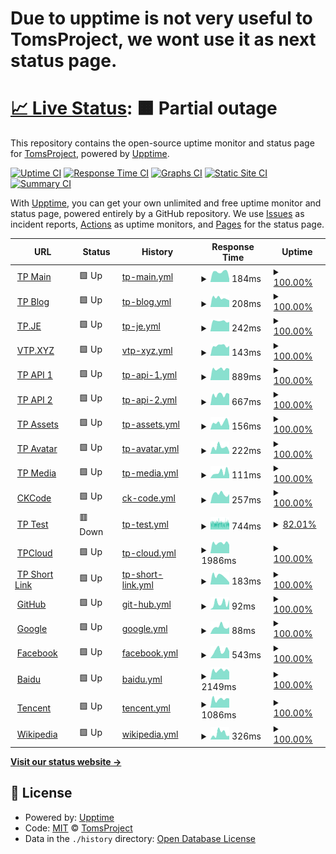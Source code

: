# Due to upptime is not very useful to TomsProject, we wont use it as next status page.

# [📈 Live Status](https://tp-uptime.vercel.app): <!--live status--> **🟧 Partial outage**

This repository contains the open-source uptime monitor and status page for [TomsProject](https://www.projectoms.com/), powered by [Upptime](https://github.com/upptime/upptime).

[![Uptime CI](https://github.com/TomsProject/uptime/workflows/Uptime%20CI/badge.svg)](https://github.com/TomsProject/uptime/actions?query=workflow%3A%22Uptime+CI%22)
[![Response Time CI](https://github.com/TomsProject/uptime/workflows/Response%20Time%20CI/badge.svg)](https://github.com/TomsProject/uptime/actions?query=workflow%3A%22Response+Time+CI%22)
[![Graphs CI](https://github.com/TomsProject/uptime/workflows/Graphs%20CI/badge.svg)](https://github.com/TomsProject/uptime/actions?query=workflow%3A%22Graphs+CI%22)
[![Static Site CI](https://github.com/TomsProject/uptime/workflows/Static%20Site%20CI/badge.svg)](https://github.com/TomsProject/uptime/actions?query=workflow%3A%22Static+Site+CI%22)
[![Summary CI](https://github.com/TomsProject/uptime/workflows/Summary%20CI/badge.svg)](https://github.com/TomsProject/uptime/actions?query=workflow%3A%22Summary+CI%22)

With [Upptime](https://upptime.js.org), you can get your own unlimited and free uptime monitor and status page, powered entirely by a GitHub repository. We use [Issues](https://github.com/TomsProject/uptime/issues) as incident reports, [Actions](https://github.com/TomsProject/uptime/actions) as uptime monitors, and [Pages](https://tp-uptime.vercel.app) for the status page.

<!--start: status pages-->
<!-- This summary is generated by Upptime (https://github.com/upptime/upptime) -->
<!-- Do not edit this manually, your changes will be overwritten -->
<!-- prettier-ignore -->
| URL | Status | History | Response Time | Uptime |
| --- | ------ | ------- | ------------- | ------ |
| <img alt="" src="https://icons.duckduckgo.com/ip3/www.projectoms.com.ico" height="13"> [TP Main](https://www.projectoms.com/pc/) | 🟩 Up | [tp-main.yml](https://github.com/xprc/uptime/commits/HEAD/history/tp-main.yml) | <details><summary><img alt="Response time graph" src="./graphs/tp-main/response-time-week.png" height="20"> 184ms</summary><br><a href="https://tp-uptime.vercel.app/history/tp-main"><img alt="Response time 210" src="https://img.shields.io/endpoint?url=https%3A%2F%2Fraw.githubusercontent.com%2Fxprc%2Fuptime%2FHEAD%2Fapi%2Ftp-main%2Fresponse-time.json"></a><br><a href="https://tp-uptime.vercel.app/history/tp-main"><img alt="24-hour response time 59" src="https://img.shields.io/endpoint?url=https%3A%2F%2Fraw.githubusercontent.com%2Fxprc%2Fuptime%2FHEAD%2Fapi%2Ftp-main%2Fresponse-time-day.json"></a><br><a href="https://tp-uptime.vercel.app/history/tp-main"><img alt="7-day response time 184" src="https://img.shields.io/endpoint?url=https%3A%2F%2Fraw.githubusercontent.com%2Fxprc%2Fuptime%2FHEAD%2Fapi%2Ftp-main%2Fresponse-time-week.json"></a><br><a href="https://tp-uptime.vercel.app/history/tp-main"><img alt="30-day response time 222" src="https://img.shields.io/endpoint?url=https%3A%2F%2Fraw.githubusercontent.com%2Fxprc%2Fuptime%2FHEAD%2Fapi%2Ftp-main%2Fresponse-time-month.json"></a><br><a href="https://tp-uptime.vercel.app/history/tp-main"><img alt="1-year response time 214" src="https://img.shields.io/endpoint?url=https%3A%2F%2Fraw.githubusercontent.com%2Fxprc%2Fuptime%2FHEAD%2Fapi%2Ftp-main%2Fresponse-time-year.json"></a></details> | <details><summary><a href="https://tp-uptime.vercel.app/history/tp-main">100.00%</a></summary><a href="https://tp-uptime.vercel.app/history/tp-main"><img alt="All-time uptime 99.57%" src="https://img.shields.io/endpoint?url=https%3A%2F%2Fraw.githubusercontent.com%2Fxprc%2Fuptime%2FHEAD%2Fapi%2Ftp-main%2Fuptime.json"></a><br><a href="https://tp-uptime.vercel.app/history/tp-main"><img alt="24-hour uptime 100.00%" src="https://img.shields.io/endpoint?url=https%3A%2F%2Fraw.githubusercontent.com%2Fxprc%2Fuptime%2FHEAD%2Fapi%2Ftp-main%2Fuptime-day.json"></a><br><a href="https://tp-uptime.vercel.app/history/tp-main"><img alt="7-day uptime 100.00%" src="https://img.shields.io/endpoint?url=https%3A%2F%2Fraw.githubusercontent.com%2Fxprc%2Fuptime%2FHEAD%2Fapi%2Ftp-main%2Fuptime-week.json"></a><br><a href="https://tp-uptime.vercel.app/history/tp-main"><img alt="30-day uptime 100.00%" src="https://img.shields.io/endpoint?url=https%3A%2F%2Fraw.githubusercontent.com%2Fxprc%2Fuptime%2FHEAD%2Fapi%2Ftp-main%2Fuptime-month.json"></a><br><a href="https://tp-uptime.vercel.app/history/tp-main"><img alt="1-year uptime 98.80%" src="https://img.shields.io/endpoint?url=https%3A%2F%2Fraw.githubusercontent.com%2Fxprc%2Fuptime%2FHEAD%2Fapi%2Ftp-main%2Fuptime-year.json"></a></details>
| <img alt="" src="https://icons.duckduckgo.com/ip3/blog.projectoms.com.ico" height="13"> [TP Blog](https://blog.projectoms.com/) | 🟩 Up | [tp-blog.yml](https://github.com/xprc/uptime/commits/HEAD/history/tp-blog.yml) | <details><summary><img alt="Response time graph" src="./graphs/tp-blog/response-time-week.png" height="20"> 208ms</summary><br><a href="https://tp-uptime.vercel.app/history/tp-blog"><img alt="Response time 208" src="https://img.shields.io/endpoint?url=https%3A%2F%2Fraw.githubusercontent.com%2Fxprc%2Fuptime%2FHEAD%2Fapi%2Ftp-blog%2Fresponse-time.json"></a><br><a href="https://tp-uptime.vercel.app/history/tp-blog"><img alt="24-hour response time 157" src="https://img.shields.io/endpoint?url=https%3A%2F%2Fraw.githubusercontent.com%2Fxprc%2Fuptime%2FHEAD%2Fapi%2Ftp-blog%2Fresponse-time-day.json"></a><br><a href="https://tp-uptime.vercel.app/history/tp-blog"><img alt="7-day response time 208" src="https://img.shields.io/endpoint?url=https%3A%2F%2Fraw.githubusercontent.com%2Fxprc%2Fuptime%2FHEAD%2Fapi%2Ftp-blog%2Fresponse-time-week.json"></a><br><a href="https://tp-uptime.vercel.app/history/tp-blog"><img alt="30-day response time 231" src="https://img.shields.io/endpoint?url=https%3A%2F%2Fraw.githubusercontent.com%2Fxprc%2Fuptime%2FHEAD%2Fapi%2Ftp-blog%2Fresponse-time-month.json"></a><br><a href="https://tp-uptime.vercel.app/history/tp-blog"><img alt="1-year response time 213" src="https://img.shields.io/endpoint?url=https%3A%2F%2Fraw.githubusercontent.com%2Fxprc%2Fuptime%2FHEAD%2Fapi%2Ftp-blog%2Fresponse-time-year.json"></a></details> | <details><summary><a href="https://tp-uptime.vercel.app/history/tp-blog">100.00%</a></summary><a href="https://tp-uptime.vercel.app/history/tp-blog"><img alt="All-time uptime 99.57%" src="https://img.shields.io/endpoint?url=https%3A%2F%2Fraw.githubusercontent.com%2Fxprc%2Fuptime%2FHEAD%2Fapi%2Ftp-blog%2Fuptime.json"></a><br><a href="https://tp-uptime.vercel.app/history/tp-blog"><img alt="24-hour uptime 100.00%" src="https://img.shields.io/endpoint?url=https%3A%2F%2Fraw.githubusercontent.com%2Fxprc%2Fuptime%2FHEAD%2Fapi%2Ftp-blog%2Fuptime-day.json"></a><br><a href="https://tp-uptime.vercel.app/history/tp-blog"><img alt="7-day uptime 100.00%" src="https://img.shields.io/endpoint?url=https%3A%2F%2Fraw.githubusercontent.com%2Fxprc%2Fuptime%2FHEAD%2Fapi%2Ftp-blog%2Fuptime-week.json"></a><br><a href="https://tp-uptime.vercel.app/history/tp-blog"><img alt="30-day uptime 100.00%" src="https://img.shields.io/endpoint?url=https%3A%2F%2Fraw.githubusercontent.com%2Fxprc%2Fuptime%2FHEAD%2Fapi%2Ftp-blog%2Fuptime-month.json"></a><br><a href="https://tp-uptime.vercel.app/history/tp-blog"><img alt="1-year uptime 98.80%" src="https://img.shields.io/endpoint?url=https%3A%2F%2Fraw.githubusercontent.com%2Fxprc%2Fuptime%2FHEAD%2Fapi%2Ftp-blog%2Fuptime-year.json"></a></details>
| <img alt="" src="https://icons.duckduckgo.com/ip3/tp.je.ico" height="13"> [TP.JE](https://tp.je/) | 🟩 Up | [tp-je.yml](https://github.com/xprc/uptime/commits/HEAD/history/tp-je.yml) | <details><summary><img alt="Response time graph" src="./graphs/tp-je/response-time-week.png" height="20"> 242ms</summary><br><a href="https://tp-uptime.vercel.app/history/tp-je"><img alt="Response time 260" src="https://img.shields.io/endpoint?url=https%3A%2F%2Fraw.githubusercontent.com%2Fxprc%2Fuptime%2FHEAD%2Fapi%2Ftp-je%2Fresponse-time.json"></a><br><a href="https://tp-uptime.vercel.app/history/tp-je"><img alt="24-hour response time 223" src="https://img.shields.io/endpoint?url=https%3A%2F%2Fraw.githubusercontent.com%2Fxprc%2Fuptime%2FHEAD%2Fapi%2Ftp-je%2Fresponse-time-day.json"></a><br><a href="https://tp-uptime.vercel.app/history/tp-je"><img alt="7-day response time 242" src="https://img.shields.io/endpoint?url=https%3A%2F%2Fraw.githubusercontent.com%2Fxprc%2Fuptime%2FHEAD%2Fapi%2Ftp-je%2Fresponse-time-week.json"></a><br><a href="https://tp-uptime.vercel.app/history/tp-je"><img alt="30-day response time 275" src="https://img.shields.io/endpoint?url=https%3A%2F%2Fraw.githubusercontent.com%2Fxprc%2Fuptime%2FHEAD%2Fapi%2Ftp-je%2Fresponse-time-month.json"></a><br><a href="https://tp-uptime.vercel.app/history/tp-je"><img alt="1-year response time 256" src="https://img.shields.io/endpoint?url=https%3A%2F%2Fraw.githubusercontent.com%2Fxprc%2Fuptime%2FHEAD%2Fapi%2Ftp-je%2Fresponse-time-year.json"></a></details> | <details><summary><a href="https://tp-uptime.vercel.app/history/tp-je">100.00%</a></summary><a href="https://tp-uptime.vercel.app/history/tp-je"><img alt="All-time uptime 97.06%" src="https://img.shields.io/endpoint?url=https%3A%2F%2Fraw.githubusercontent.com%2Fxprc%2Fuptime%2FHEAD%2Fapi%2Ftp-je%2Fuptime.json"></a><br><a href="https://tp-uptime.vercel.app/history/tp-je"><img alt="24-hour uptime 100.00%" src="https://img.shields.io/endpoint?url=https%3A%2F%2Fraw.githubusercontent.com%2Fxprc%2Fuptime%2FHEAD%2Fapi%2Ftp-je%2Fuptime-day.json"></a><br><a href="https://tp-uptime.vercel.app/history/tp-je"><img alt="7-day uptime 100.00%" src="https://img.shields.io/endpoint?url=https%3A%2F%2Fraw.githubusercontent.com%2Fxprc%2Fuptime%2FHEAD%2Fapi%2Ftp-je%2Fuptime-week.json"></a><br><a href="https://tp-uptime.vercel.app/history/tp-je"><img alt="30-day uptime 100.00%" src="https://img.shields.io/endpoint?url=https%3A%2F%2Fraw.githubusercontent.com%2Fxprc%2Fuptime%2FHEAD%2Fapi%2Ftp-je%2Fuptime-month.json"></a><br><a href="https://tp-uptime.vercel.app/history/tp-je"><img alt="1-year uptime 90.33%" src="https://img.shields.io/endpoint?url=https%3A%2F%2Fraw.githubusercontent.com%2Fxprc%2Fuptime%2FHEAD%2Fapi%2Ftp-je%2Fuptime-year.json"></a></details>
| <img alt="" src="https://icons.duckduckgo.com/ip3/vtp.xyz.ico" height="13"> [VTP.XYZ](https://vtp.xyz/) | 🟩 Up | [vtp-xyz.yml](https://github.com/xprc/uptime/commits/HEAD/history/vtp-xyz.yml) | <details><summary><img alt="Response time graph" src="./graphs/vtp-xyz/response-time-week.png" height="20"> 143ms</summary><br><a href="https://tp-uptime.vercel.app/history/vtp-xyz"><img alt="Response time 190" src="https://img.shields.io/endpoint?url=https%3A%2F%2Fraw.githubusercontent.com%2Fxprc%2Fuptime%2FHEAD%2Fapi%2Fvtp-xyz%2Fresponse-time.json"></a><br><a href="https://tp-uptime.vercel.app/history/vtp-xyz"><img alt="24-hour response time 140" src="https://img.shields.io/endpoint?url=https%3A%2F%2Fraw.githubusercontent.com%2Fxprc%2Fuptime%2FHEAD%2Fapi%2Fvtp-xyz%2Fresponse-time-day.json"></a><br><a href="https://tp-uptime.vercel.app/history/vtp-xyz"><img alt="7-day response time 143" src="https://img.shields.io/endpoint?url=https%3A%2F%2Fraw.githubusercontent.com%2Fxprc%2Fuptime%2FHEAD%2Fapi%2Fvtp-xyz%2Fresponse-time-week.json"></a><br><a href="https://tp-uptime.vercel.app/history/vtp-xyz"><img alt="30-day response time 205" src="https://img.shields.io/endpoint?url=https%3A%2F%2Fraw.githubusercontent.com%2Fxprc%2Fuptime%2FHEAD%2Fapi%2Fvtp-xyz%2Fresponse-time-month.json"></a><br><a href="https://tp-uptime.vercel.app/history/vtp-xyz"><img alt="1-year response time 193" src="https://img.shields.io/endpoint?url=https%3A%2F%2Fraw.githubusercontent.com%2Fxprc%2Fuptime%2FHEAD%2Fapi%2Fvtp-xyz%2Fresponse-time-year.json"></a></details> | <details><summary><a href="https://tp-uptime.vercel.app/history/vtp-xyz">100.00%</a></summary><a href="https://tp-uptime.vercel.app/history/vtp-xyz"><img alt="All-time uptime 99.80%" src="https://img.shields.io/endpoint?url=https%3A%2F%2Fraw.githubusercontent.com%2Fxprc%2Fuptime%2FHEAD%2Fapi%2Fvtp-xyz%2Fuptime.json"></a><br><a href="https://tp-uptime.vercel.app/history/vtp-xyz"><img alt="24-hour uptime 100.00%" src="https://img.shields.io/endpoint?url=https%3A%2F%2Fraw.githubusercontent.com%2Fxprc%2Fuptime%2FHEAD%2Fapi%2Fvtp-xyz%2Fuptime-day.json"></a><br><a href="https://tp-uptime.vercel.app/history/vtp-xyz"><img alt="7-day uptime 100.00%" src="https://img.shields.io/endpoint?url=https%3A%2F%2Fraw.githubusercontent.com%2Fxprc%2Fuptime%2FHEAD%2Fapi%2Fvtp-xyz%2Fuptime-week.json"></a><br><a href="https://tp-uptime.vercel.app/history/vtp-xyz"><img alt="30-day uptime 100.00%" src="https://img.shields.io/endpoint?url=https%3A%2F%2Fraw.githubusercontent.com%2Fxprc%2Fuptime%2FHEAD%2Fapi%2Fvtp-xyz%2Fuptime-month.json"></a><br><a href="https://tp-uptime.vercel.app/history/vtp-xyz"><img alt="1-year uptime 99.91%" src="https://img.shields.io/endpoint?url=https%3A%2F%2Fraw.githubusercontent.com%2Fxprc%2Fuptime%2FHEAD%2Fapi%2Fvtp-xyz%2Fuptime-year.json"></a></details>
| <img alt="" src="https://icons.duckduckgo.com/ip3/api.projectoms.com.ico" height="13"> [TP API 1](https://api.projectoms.com/time) | 🟩 Up | [tp-api-1.yml](https://github.com/xprc/uptime/commits/HEAD/history/tp-api-1.yml) | <details><summary><img alt="Response time graph" src="./graphs/tp-api-1/response-time-week.png" height="20"> 889ms</summary><br><a href="https://tp-uptime.vercel.app/history/tp-api-1"><img alt="Response time 840" src="https://img.shields.io/endpoint?url=https%3A%2F%2Fraw.githubusercontent.com%2Fxprc%2Fuptime%2FHEAD%2Fapi%2Ftp-api-1%2Fresponse-time.json"></a><br><a href="https://tp-uptime.vercel.app/history/tp-api-1"><img alt="24-hour response time 896" src="https://img.shields.io/endpoint?url=https%3A%2F%2Fraw.githubusercontent.com%2Fxprc%2Fuptime%2FHEAD%2Fapi%2Ftp-api-1%2Fresponse-time-day.json"></a><br><a href="https://tp-uptime.vercel.app/history/tp-api-1"><img alt="7-day response time 889" src="https://img.shields.io/endpoint?url=https%3A%2F%2Fraw.githubusercontent.com%2Fxprc%2Fuptime%2FHEAD%2Fapi%2Ftp-api-1%2Fresponse-time-week.json"></a><br><a href="https://tp-uptime.vercel.app/history/tp-api-1"><img alt="30-day response time 866" src="https://img.shields.io/endpoint?url=https%3A%2F%2Fraw.githubusercontent.com%2Fxprc%2Fuptime%2FHEAD%2Fapi%2Ftp-api-1%2Fresponse-time-month.json"></a><br><a href="https://tp-uptime.vercel.app/history/tp-api-1"><img alt="1-year response time 840" src="https://img.shields.io/endpoint?url=https%3A%2F%2Fraw.githubusercontent.com%2Fxprc%2Fuptime%2FHEAD%2Fapi%2Ftp-api-1%2Fresponse-time-year.json"></a></details> | <details><summary><a href="https://tp-uptime.vercel.app/history/tp-api-1">100.00%</a></summary><a href="https://tp-uptime.vercel.app/history/tp-api-1"><img alt="All-time uptime 99.39%" src="https://img.shields.io/endpoint?url=https%3A%2F%2Fraw.githubusercontent.com%2Fxprc%2Fuptime%2FHEAD%2Fapi%2Ftp-api-1%2Fuptime.json"></a><br><a href="https://tp-uptime.vercel.app/history/tp-api-1"><img alt="24-hour uptime 100.00%" src="https://img.shields.io/endpoint?url=https%3A%2F%2Fraw.githubusercontent.com%2Fxprc%2Fuptime%2FHEAD%2Fapi%2Ftp-api-1%2Fuptime-day.json"></a><br><a href="https://tp-uptime.vercel.app/history/tp-api-1"><img alt="7-day uptime 100.00%" src="https://img.shields.io/endpoint?url=https%3A%2F%2Fraw.githubusercontent.com%2Fxprc%2Fuptime%2FHEAD%2Fapi%2Ftp-api-1%2Fuptime-week.json"></a><br><a href="https://tp-uptime.vercel.app/history/tp-api-1"><img alt="30-day uptime 100.00%" src="https://img.shields.io/endpoint?url=https%3A%2F%2Fraw.githubusercontent.com%2Fxprc%2Fuptime%2FHEAD%2Fapi%2Ftp-api-1%2Fuptime-month.json"></a><br><a href="https://tp-uptime.vercel.app/history/tp-api-1"><img alt="1-year uptime 98.77%" src="https://img.shields.io/endpoint?url=https%3A%2F%2Fraw.githubusercontent.com%2Fxprc%2Fuptime%2FHEAD%2Fapi%2Ftp-api-1%2Fuptime-year.json"></a></details>
| <img alt="" src="https://icons.duckduckgo.com/ip3/api1.projectoms.com.ico" height="13"> [TP API 2](https://api1.projectoms.com/time) | 🟩 Up | [tp-api-2.yml](https://github.com/xprc/uptime/commits/HEAD/history/tp-api-2.yml) | <details><summary><img alt="Response time graph" src="./graphs/tp-api-2/response-time-week.png" height="20"> 667ms</summary><br><a href="https://tp-uptime.vercel.app/history/tp-api-2"><img alt="Response time 617" src="https://img.shields.io/endpoint?url=https%3A%2F%2Fraw.githubusercontent.com%2Fxprc%2Fuptime%2FHEAD%2Fapi%2Ftp-api-2%2Fresponse-time.json"></a><br><a href="https://tp-uptime.vercel.app/history/tp-api-2"><img alt="24-hour response time 704" src="https://img.shields.io/endpoint?url=https%3A%2F%2Fraw.githubusercontent.com%2Fxprc%2Fuptime%2FHEAD%2Fapi%2Ftp-api-2%2Fresponse-time-day.json"></a><br><a href="https://tp-uptime.vercel.app/history/tp-api-2"><img alt="7-day response time 667" src="https://img.shields.io/endpoint?url=https%3A%2F%2Fraw.githubusercontent.com%2Fxprc%2Fuptime%2FHEAD%2Fapi%2Ftp-api-2%2Fresponse-time-week.json"></a><br><a href="https://tp-uptime.vercel.app/history/tp-api-2"><img alt="30-day response time 642" src="https://img.shields.io/endpoint?url=https%3A%2F%2Fraw.githubusercontent.com%2Fxprc%2Fuptime%2FHEAD%2Fapi%2Ftp-api-2%2Fresponse-time-month.json"></a><br><a href="https://tp-uptime.vercel.app/history/tp-api-2"><img alt="1-year response time 621" src="https://img.shields.io/endpoint?url=https%3A%2F%2Fraw.githubusercontent.com%2Fxprc%2Fuptime%2FHEAD%2Fapi%2Ftp-api-2%2Fresponse-time-year.json"></a></details> | <details><summary><a href="https://tp-uptime.vercel.app/history/tp-api-2">100.00%</a></summary><a href="https://tp-uptime.vercel.app/history/tp-api-2"><img alt="All-time uptime 99.52%" src="https://img.shields.io/endpoint?url=https%3A%2F%2Fraw.githubusercontent.com%2Fxprc%2Fuptime%2FHEAD%2Fapi%2Ftp-api-2%2Fuptime.json"></a><br><a href="https://tp-uptime.vercel.app/history/tp-api-2"><img alt="24-hour uptime 100.00%" src="https://img.shields.io/endpoint?url=https%3A%2F%2Fraw.githubusercontent.com%2Fxprc%2Fuptime%2FHEAD%2Fapi%2Ftp-api-2%2Fuptime-day.json"></a><br><a href="https://tp-uptime.vercel.app/history/tp-api-2"><img alt="7-day uptime 100.00%" src="https://img.shields.io/endpoint?url=https%3A%2F%2Fraw.githubusercontent.com%2Fxprc%2Fuptime%2FHEAD%2Fapi%2Ftp-api-2%2Fuptime-week.json"></a><br><a href="https://tp-uptime.vercel.app/history/tp-api-2"><img alt="30-day uptime 100.00%" src="https://img.shields.io/endpoint?url=https%3A%2F%2Fraw.githubusercontent.com%2Fxprc%2Fuptime%2FHEAD%2Fapi%2Ftp-api-2%2Fuptime-month.json"></a><br><a href="https://tp-uptime.vercel.app/history/tp-api-2"><img alt="1-year uptime 98.80%" src="https://img.shields.io/endpoint?url=https%3A%2F%2Fraw.githubusercontent.com%2Fxprc%2Fuptime%2FHEAD%2Fapi%2Ftp-api-2%2Fuptime-year.json"></a></details>
| <img alt="" src="https://icons.duckduckgo.com/ip3/assets.projectoms.com.ico" height="13"> [TP Assets](https://assets.projectoms.com/) | 🟩 Up | [tp-assets.yml](https://github.com/xprc/uptime/commits/HEAD/history/tp-assets.yml) | <details><summary><img alt="Response time graph" src="./graphs/tp-assets/response-time-week.png" height="20"> 156ms</summary><br><a href="https://tp-uptime.vercel.app/history/tp-assets"><img alt="Response time 202" src="https://img.shields.io/endpoint?url=https%3A%2F%2Fraw.githubusercontent.com%2Fxprc%2Fuptime%2FHEAD%2Fapi%2Ftp-assets%2Fresponse-time.json"></a><br><a href="https://tp-uptime.vercel.app/history/tp-assets"><img alt="24-hour response time 80" src="https://img.shields.io/endpoint?url=https%3A%2F%2Fraw.githubusercontent.com%2Fxprc%2Fuptime%2FHEAD%2Fapi%2Ftp-assets%2Fresponse-time-day.json"></a><br><a href="https://tp-uptime.vercel.app/history/tp-assets"><img alt="7-day response time 156" src="https://img.shields.io/endpoint?url=https%3A%2F%2Fraw.githubusercontent.com%2Fxprc%2Fuptime%2FHEAD%2Fapi%2Ftp-assets%2Fresponse-time-week.json"></a><br><a href="https://tp-uptime.vercel.app/history/tp-assets"><img alt="30-day response time 205" src="https://img.shields.io/endpoint?url=https%3A%2F%2Fraw.githubusercontent.com%2Fxprc%2Fuptime%2FHEAD%2Fapi%2Ftp-assets%2Fresponse-time-month.json"></a><br><a href="https://tp-uptime.vercel.app/history/tp-assets"><img alt="1-year response time 206" src="https://img.shields.io/endpoint?url=https%3A%2F%2Fraw.githubusercontent.com%2Fxprc%2Fuptime%2FHEAD%2Fapi%2Ftp-assets%2Fresponse-time-year.json"></a></details> | <details><summary><a href="https://tp-uptime.vercel.app/history/tp-assets">100.00%</a></summary><a href="https://tp-uptime.vercel.app/history/tp-assets"><img alt="All-time uptime 99.22%" src="https://img.shields.io/endpoint?url=https%3A%2F%2Fraw.githubusercontent.com%2Fxprc%2Fuptime%2FHEAD%2Fapi%2Ftp-assets%2Fuptime.json"></a><br><a href="https://tp-uptime.vercel.app/history/tp-assets"><img alt="24-hour uptime 100.00%" src="https://img.shields.io/endpoint?url=https%3A%2F%2Fraw.githubusercontent.com%2Fxprc%2Fuptime%2FHEAD%2Fapi%2Ftp-assets%2Fuptime-day.json"></a><br><a href="https://tp-uptime.vercel.app/history/tp-assets"><img alt="7-day uptime 100.00%" src="https://img.shields.io/endpoint?url=https%3A%2F%2Fraw.githubusercontent.com%2Fxprc%2Fuptime%2FHEAD%2Fapi%2Ftp-assets%2Fuptime-week.json"></a><br><a href="https://tp-uptime.vercel.app/history/tp-assets"><img alt="30-day uptime 100.00%" src="https://img.shields.io/endpoint?url=https%3A%2F%2Fraw.githubusercontent.com%2Fxprc%2Fuptime%2FHEAD%2Fapi%2Ftp-assets%2Fuptime-month.json"></a><br><a href="https://tp-uptime.vercel.app/history/tp-assets"><img alt="1-year uptime 97.77%" src="https://img.shields.io/endpoint?url=https%3A%2F%2Fraw.githubusercontent.com%2Fxprc%2Fuptime%2FHEAD%2Fapi%2Ftp-assets%2Fuptime-year.json"></a></details>
| <img alt="" src="https://icons.duckduckgo.com/ip3/avatar.projectoms.com.ico" height="13"> [TP Avatar](https://avatar.projectoms.com/) | 🟩 Up | [tp-avatar.yml](https://github.com/xprc/uptime/commits/HEAD/history/tp-avatar.yml) | <details><summary><img alt="Response time graph" src="./graphs/tp-avatar/response-time-week.png" height="20"> 222ms</summary><br><a href="https://tp-uptime.vercel.app/history/tp-avatar"><img alt="Response time 178" src="https://img.shields.io/endpoint?url=https%3A%2F%2Fraw.githubusercontent.com%2Fxprc%2Fuptime%2FHEAD%2Fapi%2Ftp-avatar%2Fresponse-time.json"></a><br><a href="https://tp-uptime.vercel.app/history/tp-avatar"><img alt="24-hour response time 66" src="https://img.shields.io/endpoint?url=https%3A%2F%2Fraw.githubusercontent.com%2Fxprc%2Fuptime%2FHEAD%2Fapi%2Ftp-avatar%2Fresponse-time-day.json"></a><br><a href="https://tp-uptime.vercel.app/history/tp-avatar"><img alt="7-day response time 222" src="https://img.shields.io/endpoint?url=https%3A%2F%2Fraw.githubusercontent.com%2Fxprc%2Fuptime%2FHEAD%2Fapi%2Ftp-avatar%2Fresponse-time-week.json"></a><br><a href="https://tp-uptime.vercel.app/history/tp-avatar"><img alt="30-day response time 179" src="https://img.shields.io/endpoint?url=https%3A%2F%2Fraw.githubusercontent.com%2Fxprc%2Fuptime%2FHEAD%2Fapi%2Ftp-avatar%2Fresponse-time-month.json"></a><br><a href="https://tp-uptime.vercel.app/history/tp-avatar"><img alt="1-year response time 177" src="https://img.shields.io/endpoint?url=https%3A%2F%2Fraw.githubusercontent.com%2Fxprc%2Fuptime%2FHEAD%2Fapi%2Ftp-avatar%2Fresponse-time-year.json"></a></details> | <details><summary><a href="https://tp-uptime.vercel.app/history/tp-avatar">100.00%</a></summary><a href="https://tp-uptime.vercel.app/history/tp-avatar"><img alt="All-time uptime 97.51%" src="https://img.shields.io/endpoint?url=https%3A%2F%2Fraw.githubusercontent.com%2Fxprc%2Fuptime%2FHEAD%2Fapi%2Ftp-avatar%2Fuptime.json"></a><br><a href="https://tp-uptime.vercel.app/history/tp-avatar"><img alt="24-hour uptime 100.00%" src="https://img.shields.io/endpoint?url=https%3A%2F%2Fraw.githubusercontent.com%2Fxprc%2Fuptime%2FHEAD%2Fapi%2Ftp-avatar%2Fuptime-day.json"></a><br><a href="https://tp-uptime.vercel.app/history/tp-avatar"><img alt="7-day uptime 100.00%" src="https://img.shields.io/endpoint?url=https%3A%2F%2Fraw.githubusercontent.com%2Fxprc%2Fuptime%2FHEAD%2Fapi%2Ftp-avatar%2Fuptime-week.json"></a><br><a href="https://tp-uptime.vercel.app/history/tp-avatar"><img alt="30-day uptime 100.00%" src="https://img.shields.io/endpoint?url=https%3A%2F%2Fraw.githubusercontent.com%2Fxprc%2Fuptime%2FHEAD%2Fapi%2Ftp-avatar%2Fuptime-month.json"></a><br><a href="https://tp-uptime.vercel.app/history/tp-avatar"><img alt="1-year uptime 92.24%" src="https://img.shields.io/endpoint?url=https%3A%2F%2Fraw.githubusercontent.com%2Fxprc%2Fuptime%2FHEAD%2Fapi%2Ftp-avatar%2Fuptime-year.json"></a></details>
| <img alt="" src="https://icons.duckduckgo.com/ip3/media.projectoms.com.ico" height="13"> [TP Media](https://media.projectoms.com/) | 🟩 Up | [tp-media.yml](https://github.com/xprc/uptime/commits/HEAD/history/tp-media.yml) | <details><summary><img alt="Response time graph" src="./graphs/tp-media/response-time-week.png" height="20"> 111ms</summary><br><a href="https://tp-uptime.vercel.app/history/tp-media"><img alt="Response time 172" src="https://img.shields.io/endpoint?url=https%3A%2F%2Fraw.githubusercontent.com%2Fxprc%2Fuptime%2FHEAD%2Fapi%2Ftp-media%2Fresponse-time.json"></a><br><a href="https://tp-uptime.vercel.app/history/tp-media"><img alt="24-hour response time 65" src="https://img.shields.io/endpoint?url=https%3A%2F%2Fraw.githubusercontent.com%2Fxprc%2Fuptime%2FHEAD%2Fapi%2Ftp-media%2Fresponse-time-day.json"></a><br><a href="https://tp-uptime.vercel.app/history/tp-media"><img alt="7-day response time 111" src="https://img.shields.io/endpoint?url=https%3A%2F%2Fraw.githubusercontent.com%2Fxprc%2Fuptime%2FHEAD%2Fapi%2Ftp-media%2Fresponse-time-week.json"></a><br><a href="https://tp-uptime.vercel.app/history/tp-media"><img alt="30-day response time 160" src="https://img.shields.io/endpoint?url=https%3A%2F%2Fraw.githubusercontent.com%2Fxprc%2Fuptime%2FHEAD%2Fapi%2Ftp-media%2Fresponse-time-month.json"></a><br><a href="https://tp-uptime.vercel.app/history/tp-media"><img alt="1-year response time 168" src="https://img.shields.io/endpoint?url=https%3A%2F%2Fraw.githubusercontent.com%2Fxprc%2Fuptime%2FHEAD%2Fapi%2Ftp-media%2Fresponse-time-year.json"></a></details> | <details><summary><a href="https://tp-uptime.vercel.app/history/tp-media">100.00%</a></summary><a href="https://tp-uptime.vercel.app/history/tp-media"><img alt="All-time uptime 95.91%" src="https://img.shields.io/endpoint?url=https%3A%2F%2Fraw.githubusercontent.com%2Fxprc%2Fuptime%2FHEAD%2Fapi%2Ftp-media%2Fuptime.json"></a><br><a href="https://tp-uptime.vercel.app/history/tp-media"><img alt="24-hour uptime 100.00%" src="https://img.shields.io/endpoint?url=https%3A%2F%2Fraw.githubusercontent.com%2Fxprc%2Fuptime%2FHEAD%2Fapi%2Ftp-media%2Fuptime-day.json"></a><br><a href="https://tp-uptime.vercel.app/history/tp-media"><img alt="7-day uptime 100.00%" src="https://img.shields.io/endpoint?url=https%3A%2F%2Fraw.githubusercontent.com%2Fxprc%2Fuptime%2FHEAD%2Fapi%2Ftp-media%2Fuptime-week.json"></a><br><a href="https://tp-uptime.vercel.app/history/tp-media"><img alt="30-day uptime 100.00%" src="https://img.shields.io/endpoint?url=https%3A%2F%2Fraw.githubusercontent.com%2Fxprc%2Fuptime%2FHEAD%2Fapi%2Ftp-media%2Fuptime-month.json"></a><br><a href="https://tp-uptime.vercel.app/history/tp-media"><img alt="1-year uptime 92.25%" src="https://img.shields.io/endpoint?url=https%3A%2F%2Fraw.githubusercontent.com%2Fxprc%2Fuptime%2FHEAD%2Fapi%2Ftp-media%2Fuptime-year.json"></a></details>
| <img alt="" src="https://icons.duckduckgo.com/ip3/www.ckbctc.com.ico" height="13"> [CKCode](https://www.ckbctc.com/) | 🟩 Up | [ck-code.yml](https://github.com/xprc/uptime/commits/HEAD/history/ck-code.yml) | <details><summary><img alt="Response time graph" src="./graphs/ck-code/response-time-week.png" height="20"> 257ms</summary><br><a href="https://tp-uptime.vercel.app/history/ck-code"><img alt="Response time 248" src="https://img.shields.io/endpoint?url=https%3A%2F%2Fraw.githubusercontent.com%2Fxprc%2Fuptime%2FHEAD%2Fapi%2Fck-code%2Fresponse-time.json"></a><br><a href="https://tp-uptime.vercel.app/history/ck-code"><img alt="24-hour response time 248" src="https://img.shields.io/endpoint?url=https%3A%2F%2Fraw.githubusercontent.com%2Fxprc%2Fuptime%2FHEAD%2Fapi%2Fck-code%2Fresponse-time-day.json"></a><br><a href="https://tp-uptime.vercel.app/history/ck-code"><img alt="7-day response time 257" src="https://img.shields.io/endpoint?url=https%3A%2F%2Fraw.githubusercontent.com%2Fxprc%2Fuptime%2FHEAD%2Fapi%2Fck-code%2Fresponse-time-week.json"></a><br><a href="https://tp-uptime.vercel.app/history/ck-code"><img alt="30-day response time 287" src="https://img.shields.io/endpoint?url=https%3A%2F%2Fraw.githubusercontent.com%2Fxprc%2Fuptime%2FHEAD%2Fapi%2Fck-code%2Fresponse-time-month.json"></a><br><a href="https://tp-uptime.vercel.app/history/ck-code"><img alt="1-year response time 266" src="https://img.shields.io/endpoint?url=https%3A%2F%2Fraw.githubusercontent.com%2Fxprc%2Fuptime%2FHEAD%2Fapi%2Fck-code%2Fresponse-time-year.json"></a></details> | <details><summary><a href="https://tp-uptime.vercel.app/history/ck-code">100.00%</a></summary><a href="https://tp-uptime.vercel.app/history/ck-code"><img alt="All-time uptime 99.24%" src="https://img.shields.io/endpoint?url=https%3A%2F%2Fraw.githubusercontent.com%2Fxprc%2Fuptime%2FHEAD%2Fapi%2Fck-code%2Fuptime.json"></a><br><a href="https://tp-uptime.vercel.app/history/ck-code"><img alt="24-hour uptime 100.00%" src="https://img.shields.io/endpoint?url=https%3A%2F%2Fraw.githubusercontent.com%2Fxprc%2Fuptime%2FHEAD%2Fapi%2Fck-code%2Fuptime-day.json"></a><br><a href="https://tp-uptime.vercel.app/history/ck-code"><img alt="7-day uptime 100.00%" src="https://img.shields.io/endpoint?url=https%3A%2F%2Fraw.githubusercontent.com%2Fxprc%2Fuptime%2FHEAD%2Fapi%2Fck-code%2Fuptime-week.json"></a><br><a href="https://tp-uptime.vercel.app/history/ck-code"><img alt="30-day uptime 100.00%" src="https://img.shields.io/endpoint?url=https%3A%2F%2Fraw.githubusercontent.com%2Fxprc%2Fuptime%2FHEAD%2Fapi%2Fck-code%2Fuptime-month.json"></a><br><a href="https://tp-uptime.vercel.app/history/ck-code"><img alt="1-year uptime 98.80%" src="https://img.shields.io/endpoint?url=https%3A%2F%2Fraw.githubusercontent.com%2Fxprc%2Fuptime%2FHEAD%2Fapi%2Fck-code%2Fuptime-year.json"></a></details>
| <img alt="" src="https://icons.duckduckgo.com/ip3/test.projectoms.com.ico" height="13"> [TP Test](https://test.projectoms.com/) | 🟥 Down | [tp-test.yml](https://github.com/xprc/uptime/commits/HEAD/history/tp-test.yml) | <details><summary><img alt="Response time graph" src="./graphs/tp-test/response-time-week.png" height="20"> 744ms</summary><br><a href="https://tp-uptime.vercel.app/history/tp-test"><img alt="Response time 682" src="https://img.shields.io/endpoint?url=https%3A%2F%2Fraw.githubusercontent.com%2Fxprc%2Fuptime%2FHEAD%2Fapi%2Ftp-test%2Fresponse-time.json"></a><br><a href="https://tp-uptime.vercel.app/history/tp-test"><img alt="24-hour response time 765" src="https://img.shields.io/endpoint?url=https%3A%2F%2Fraw.githubusercontent.com%2Fxprc%2Fuptime%2FHEAD%2Fapi%2Ftp-test%2Fresponse-time-day.json"></a><br><a href="https://tp-uptime.vercel.app/history/tp-test"><img alt="7-day response time 744" src="https://img.shields.io/endpoint?url=https%3A%2F%2Fraw.githubusercontent.com%2Fxprc%2Fuptime%2FHEAD%2Fapi%2Ftp-test%2Fresponse-time-week.json"></a><br><a href="https://tp-uptime.vercel.app/history/tp-test"><img alt="30-day response time 930" src="https://img.shields.io/endpoint?url=https%3A%2F%2Fraw.githubusercontent.com%2Fxprc%2Fuptime%2FHEAD%2Fapi%2Ftp-test%2Fresponse-time-month.json"></a><br><a href="https://tp-uptime.vercel.app/history/tp-test"><img alt="1-year response time 734" src="https://img.shields.io/endpoint?url=https%3A%2F%2Fraw.githubusercontent.com%2Fxprc%2Fuptime%2FHEAD%2Fapi%2Ftp-test%2Fresponse-time-year.json"></a></details> | <details><summary><a href="https://tp-uptime.vercel.app/history/tp-test">82.01%</a></summary><a href="https://tp-uptime.vercel.app/history/tp-test"><img alt="All-time uptime 99.90%" src="https://img.shields.io/endpoint?url=https%3A%2F%2Fraw.githubusercontent.com%2Fxprc%2Fuptime%2FHEAD%2Fapi%2Ftp-test%2Fuptime.json"></a><br><a href="https://tp-uptime.vercel.app/history/tp-test"><img alt="24-hour uptime 81.01%" src="https://img.shields.io/endpoint?url=https%3A%2F%2Fraw.githubusercontent.com%2Fxprc%2Fuptime%2FHEAD%2Fapi%2Ftp-test%2Fuptime-day.json"></a><br><a href="https://tp-uptime.vercel.app/history/tp-test"><img alt="7-day uptime 82.01%" src="https://img.shields.io/endpoint?url=https%3A%2F%2Fraw.githubusercontent.com%2Fxprc%2Fuptime%2FHEAD%2Fapi%2Ftp-test%2Fuptime-week.json"></a><br><a href="https://tp-uptime.vercel.app/history/tp-test"><img alt="30-day uptime 95.86%" src="https://img.shields.io/endpoint?url=https%3A%2F%2Fraw.githubusercontent.com%2Fxprc%2Fuptime%2FHEAD%2Fapi%2Ftp-test%2Fuptime-month.json"></a><br><a href="https://tp-uptime.vercel.app/history/tp-test"><img alt="1-year uptime 99.66%" src="https://img.shields.io/endpoint?url=https%3A%2F%2Fraw.githubusercontent.com%2Fxprc%2Fuptime%2FHEAD%2Fapi%2Ftp-test%2Fuptime-year.json"></a></details>
| <img alt="" src="https://icons.duckduckgo.com/ip3/cloud.tp.je.ico" height="13"> [TPCloud](https://cloud.tp.je/) | 🟩 Up | [tp-cloud.yml](https://github.com/xprc/uptime/commits/HEAD/history/tp-cloud.yml) | <details><summary><img alt="Response time graph" src="./graphs/tp-cloud/response-time-week.png" height="20"> 1986ms</summary><br><a href="https://tp-uptime.vercel.app/history/tp-cloud"><img alt="Response time 1659" src="https://img.shields.io/endpoint?url=https%3A%2F%2Fraw.githubusercontent.com%2Fxprc%2Fuptime%2FHEAD%2Fapi%2Ftp-cloud%2Fresponse-time.json"></a><br><a href="https://tp-uptime.vercel.app/history/tp-cloud"><img alt="24-hour response time 1672" src="https://img.shields.io/endpoint?url=https%3A%2F%2Fraw.githubusercontent.com%2Fxprc%2Fuptime%2FHEAD%2Fapi%2Ftp-cloud%2Fresponse-time-day.json"></a><br><a href="https://tp-uptime.vercel.app/history/tp-cloud"><img alt="7-day response time 1986" src="https://img.shields.io/endpoint?url=https%3A%2F%2Fraw.githubusercontent.com%2Fxprc%2Fuptime%2FHEAD%2Fapi%2Ftp-cloud%2Fresponse-time-week.json"></a><br><a href="https://tp-uptime.vercel.app/history/tp-cloud"><img alt="30-day response time 1935" src="https://img.shields.io/endpoint?url=https%3A%2F%2Fraw.githubusercontent.com%2Fxprc%2Fuptime%2FHEAD%2Fapi%2Ftp-cloud%2Fresponse-time-month.json"></a><br><a href="https://tp-uptime.vercel.app/history/tp-cloud"><img alt="1-year response time 1754" src="https://img.shields.io/endpoint?url=https%3A%2F%2Fraw.githubusercontent.com%2Fxprc%2Fuptime%2FHEAD%2Fapi%2Ftp-cloud%2Fresponse-time-year.json"></a></details> | <details><summary><a href="https://tp-uptime.vercel.app/history/tp-cloud">100.00%</a></summary><a href="https://tp-uptime.vercel.app/history/tp-cloud"><img alt="All-time uptime 78.32%" src="https://img.shields.io/endpoint?url=https%3A%2F%2Fraw.githubusercontent.com%2Fxprc%2Fuptime%2FHEAD%2Fapi%2Ftp-cloud%2Fuptime.json"></a><br><a href="https://tp-uptime.vercel.app/history/tp-cloud"><img alt="24-hour uptime 100.00%" src="https://img.shields.io/endpoint?url=https%3A%2F%2Fraw.githubusercontent.com%2Fxprc%2Fuptime%2FHEAD%2Fapi%2Ftp-cloud%2Fuptime-day.json"></a><br><a href="https://tp-uptime.vercel.app/history/tp-cloud"><img alt="7-day uptime 100.00%" src="https://img.shields.io/endpoint?url=https%3A%2F%2Fraw.githubusercontent.com%2Fxprc%2Fuptime%2FHEAD%2Fapi%2Ftp-cloud%2Fuptime-week.json"></a><br><a href="https://tp-uptime.vercel.app/history/tp-cloud"><img alt="30-day uptime 55.87%" src="https://img.shields.io/endpoint?url=https%3A%2F%2Fraw.githubusercontent.com%2Fxprc%2Fuptime%2FHEAD%2Fapi%2Ftp-cloud%2Fuptime-month.json"></a><br><a href="https://tp-uptime.vercel.app/history/tp-cloud"><img alt="1-year uptime 63.48%" src="https://img.shields.io/endpoint?url=https%3A%2F%2Fraw.githubusercontent.com%2Fxprc%2Fuptime%2FHEAD%2Fapi%2Ftp-cloud%2Fuptime-year.json"></a></details>
| <img alt="" src="https://icons.duckduckgo.com/ip3/s.tp.je.ico" height="13"> [TP Short Link](https://s.tp.je/) | 🟩 Up | [tp-short-link.yml](https://github.com/xprc/uptime/commits/HEAD/history/tp-short-link.yml) | <details><summary><img alt="Response time graph" src="./graphs/tp-short-link/response-time-week.png" height="20"> 183ms</summary><br><a href="https://tp-uptime.vercel.app/history/tp-short-link"><img alt="Response time 216" src="https://img.shields.io/endpoint?url=https%3A%2F%2Fraw.githubusercontent.com%2Fxprc%2Fuptime%2FHEAD%2Fapi%2Ftp-short-link%2Fresponse-time.json"></a><br><a href="https://tp-uptime.vercel.app/history/tp-short-link"><img alt="24-hour response time 47" src="https://img.shields.io/endpoint?url=https%3A%2F%2Fraw.githubusercontent.com%2Fxprc%2Fuptime%2FHEAD%2Fapi%2Ftp-short-link%2Fresponse-time-day.json"></a><br><a href="https://tp-uptime.vercel.app/history/tp-short-link"><img alt="7-day response time 183" src="https://img.shields.io/endpoint?url=https%3A%2F%2Fraw.githubusercontent.com%2Fxprc%2Fuptime%2FHEAD%2Fapi%2Ftp-short-link%2Fresponse-time-week.json"></a><br><a href="https://tp-uptime.vercel.app/history/tp-short-link"><img alt="30-day response time 209" src="https://img.shields.io/endpoint?url=https%3A%2F%2Fraw.githubusercontent.com%2Fxprc%2Fuptime%2FHEAD%2Fapi%2Ftp-short-link%2Fresponse-time-month.json"></a><br><a href="https://tp-uptime.vercel.app/history/tp-short-link"><img alt="1-year response time 206" src="https://img.shields.io/endpoint?url=https%3A%2F%2Fraw.githubusercontent.com%2Fxprc%2Fuptime%2FHEAD%2Fapi%2Ftp-short-link%2Fresponse-time-year.json"></a></details> | <details><summary><a href="https://tp-uptime.vercel.app/history/tp-short-link">100.00%</a></summary><a href="https://tp-uptime.vercel.app/history/tp-short-link"><img alt="All-time uptime 82.74%" src="https://img.shields.io/endpoint?url=https%3A%2F%2Fraw.githubusercontent.com%2Fxprc%2Fuptime%2FHEAD%2Fapi%2Ftp-short-link%2Fuptime.json"></a><br><a href="https://tp-uptime.vercel.app/history/tp-short-link"><img alt="24-hour uptime 100.00%" src="https://img.shields.io/endpoint?url=https%3A%2F%2Fraw.githubusercontent.com%2Fxprc%2Fuptime%2FHEAD%2Fapi%2Ftp-short-link%2Fuptime-day.json"></a><br><a href="https://tp-uptime.vercel.app/history/tp-short-link"><img alt="7-day uptime 100.00%" src="https://img.shields.io/endpoint?url=https%3A%2F%2Fraw.githubusercontent.com%2Fxprc%2Fuptime%2FHEAD%2Fapi%2Ftp-short-link%2Fuptime-week.json"></a><br><a href="https://tp-uptime.vercel.app/history/tp-short-link"><img alt="30-day uptime 56.37%" src="https://img.shields.io/endpoint?url=https%3A%2F%2Fraw.githubusercontent.com%2Fxprc%2Fuptime%2FHEAD%2Fapi%2Ftp-short-link%2Fuptime-month.json"></a><br><a href="https://tp-uptime.vercel.app/history/tp-short-link"><img alt="1-year uptime 82.43%" src="https://img.shields.io/endpoint?url=https%3A%2F%2Fraw.githubusercontent.com%2Fxprc%2Fuptime%2FHEAD%2Fapi%2Ftp-short-link%2Fuptime-year.json"></a></details>
| <img alt="" src="https://icons.duckduckgo.com/ip3/github.com.ico" height="13"> [GitHub](https://github.com/) | 🟩 Up | [git-hub.yml](https://github.com/xprc/uptime/commits/HEAD/history/git-hub.yml) | <details><summary><img alt="Response time graph" src="./graphs/git-hub/response-time-week.png" height="20"> 92ms</summary><br><a href="https://tp-uptime.vercel.app/history/git-hub"><img alt="Response time 135" src="https://img.shields.io/endpoint?url=https%3A%2F%2Fraw.githubusercontent.com%2Fxprc%2Fuptime%2FHEAD%2Fapi%2Fgit-hub%2Fresponse-time.json"></a><br><a href="https://tp-uptime.vercel.app/history/git-hub"><img alt="24-hour response time 136" src="https://img.shields.io/endpoint?url=https%3A%2F%2Fraw.githubusercontent.com%2Fxprc%2Fuptime%2FHEAD%2Fapi%2Fgit-hub%2Fresponse-time-day.json"></a><br><a href="https://tp-uptime.vercel.app/history/git-hub"><img alt="7-day response time 92" src="https://img.shields.io/endpoint?url=https%3A%2F%2Fraw.githubusercontent.com%2Fxprc%2Fuptime%2FHEAD%2Fapi%2Fgit-hub%2Fresponse-time-week.json"></a><br><a href="https://tp-uptime.vercel.app/history/git-hub"><img alt="30-day response time 95" src="https://img.shields.io/endpoint?url=https%3A%2F%2Fraw.githubusercontent.com%2Fxprc%2Fuptime%2FHEAD%2Fapi%2Fgit-hub%2Fresponse-time-month.json"></a><br><a href="https://tp-uptime.vercel.app/history/git-hub"><img alt="1-year response time 129" src="https://img.shields.io/endpoint?url=https%3A%2F%2Fraw.githubusercontent.com%2Fxprc%2Fuptime%2FHEAD%2Fapi%2Fgit-hub%2Fresponse-time-year.json"></a></details> | <details><summary><a href="https://tp-uptime.vercel.app/history/git-hub">100.00%</a></summary><a href="https://tp-uptime.vercel.app/history/git-hub"><img alt="All-time uptime 99.99%" src="https://img.shields.io/endpoint?url=https%3A%2F%2Fraw.githubusercontent.com%2Fxprc%2Fuptime%2FHEAD%2Fapi%2Fgit-hub%2Fuptime.json"></a><br><a href="https://tp-uptime.vercel.app/history/git-hub"><img alt="24-hour uptime 100.00%" src="https://img.shields.io/endpoint?url=https%3A%2F%2Fraw.githubusercontent.com%2Fxprc%2Fuptime%2FHEAD%2Fapi%2Fgit-hub%2Fuptime-day.json"></a><br><a href="https://tp-uptime.vercel.app/history/git-hub"><img alt="7-day uptime 100.00%" src="https://img.shields.io/endpoint?url=https%3A%2F%2Fraw.githubusercontent.com%2Fxprc%2Fuptime%2FHEAD%2Fapi%2Fgit-hub%2Fuptime-week.json"></a><br><a href="https://tp-uptime.vercel.app/history/git-hub"><img alt="30-day uptime 100.00%" src="https://img.shields.io/endpoint?url=https%3A%2F%2Fraw.githubusercontent.com%2Fxprc%2Fuptime%2FHEAD%2Fapi%2Fgit-hub%2Fuptime-month.json"></a><br><a href="https://tp-uptime.vercel.app/history/git-hub"><img alt="1-year uptime 99.99%" src="https://img.shields.io/endpoint?url=https%3A%2F%2Fraw.githubusercontent.com%2Fxprc%2Fuptime%2FHEAD%2Fapi%2Fgit-hub%2Fuptime-year.json"></a></details>
| <img alt="" src="https://icons.duckduckgo.com/ip3/www.google.com.ico" height="13"> [Google](https://www.google.com/) | 🟩 Up | [google.yml](https://github.com/xprc/uptime/commits/HEAD/history/google.yml) | <details><summary><img alt="Response time graph" src="./graphs/google/response-time-week.png" height="20"> 88ms</summary><br><a href="https://tp-uptime.vercel.app/history/google"><img alt="Response time 111" src="https://img.shields.io/endpoint?url=https%3A%2F%2Fraw.githubusercontent.com%2Fxprc%2Fuptime%2FHEAD%2Fapi%2Fgoogle%2Fresponse-time.json"></a><br><a href="https://tp-uptime.vercel.app/history/google"><img alt="24-hour response time 83" src="https://img.shields.io/endpoint?url=https%3A%2F%2Fraw.githubusercontent.com%2Fxprc%2Fuptime%2FHEAD%2Fapi%2Fgoogle%2Fresponse-time-day.json"></a><br><a href="https://tp-uptime.vercel.app/history/google"><img alt="7-day response time 88" src="https://img.shields.io/endpoint?url=https%3A%2F%2Fraw.githubusercontent.com%2Fxprc%2Fuptime%2FHEAD%2Fapi%2Fgoogle%2Fresponse-time-week.json"></a><br><a href="https://tp-uptime.vercel.app/history/google"><img alt="30-day response time 95" src="https://img.shields.io/endpoint?url=https%3A%2F%2Fraw.githubusercontent.com%2Fxprc%2Fuptime%2FHEAD%2Fapi%2Fgoogle%2Fresponse-time-month.json"></a><br><a href="https://tp-uptime.vercel.app/history/google"><img alt="1-year response time 111" src="https://img.shields.io/endpoint?url=https%3A%2F%2Fraw.githubusercontent.com%2Fxprc%2Fuptime%2FHEAD%2Fapi%2Fgoogle%2Fresponse-time-year.json"></a></details> | <details><summary><a href="https://tp-uptime.vercel.app/history/google">100.00%</a></summary><a href="https://tp-uptime.vercel.app/history/google"><img alt="All-time uptime 99.99%" src="https://img.shields.io/endpoint?url=https%3A%2F%2Fraw.githubusercontent.com%2Fxprc%2Fuptime%2FHEAD%2Fapi%2Fgoogle%2Fuptime.json"></a><br><a href="https://tp-uptime.vercel.app/history/google"><img alt="24-hour uptime 100.00%" src="https://img.shields.io/endpoint?url=https%3A%2F%2Fraw.githubusercontent.com%2Fxprc%2Fuptime%2FHEAD%2Fapi%2Fgoogle%2Fuptime-day.json"></a><br><a href="https://tp-uptime.vercel.app/history/google"><img alt="7-day uptime 100.00%" src="https://img.shields.io/endpoint?url=https%3A%2F%2Fraw.githubusercontent.com%2Fxprc%2Fuptime%2FHEAD%2Fapi%2Fgoogle%2Fuptime-week.json"></a><br><a href="https://tp-uptime.vercel.app/history/google"><img alt="30-day uptime 100.00%" src="https://img.shields.io/endpoint?url=https%3A%2F%2Fraw.githubusercontent.com%2Fxprc%2Fuptime%2FHEAD%2Fapi%2Fgoogle%2Fuptime-month.json"></a><br><a href="https://tp-uptime.vercel.app/history/google"><img alt="1-year uptime 99.99%" src="https://img.shields.io/endpoint?url=https%3A%2F%2Fraw.githubusercontent.com%2Fxprc%2Fuptime%2FHEAD%2Fapi%2Fgoogle%2Fuptime-year.json"></a></details>
| <img alt="" src="https://icons.duckduckgo.com/ip3/www.facebook.com.ico" height="13"> [Facebook](https://www.facebook.com/) | 🟩 Up | [facebook.yml](https://github.com/xprc/uptime/commits/HEAD/history/facebook.yml) | <details><summary><img alt="Response time graph" src="./graphs/facebook/response-time-week.png" height="20"> 543ms</summary><br><a href="https://tp-uptime.vercel.app/history/facebook"><img alt="Response time 326" src="https://img.shields.io/endpoint?url=https%3A%2F%2Fraw.githubusercontent.com%2Fxprc%2Fuptime%2FHEAD%2Fapi%2Ffacebook%2Fresponse-time.json"></a><br><a href="https://tp-uptime.vercel.app/history/facebook"><img alt="24-hour response time 494" src="https://img.shields.io/endpoint?url=https%3A%2F%2Fraw.githubusercontent.com%2Fxprc%2Fuptime%2FHEAD%2Fapi%2Ffacebook%2Fresponse-time-day.json"></a><br><a href="https://tp-uptime.vercel.app/history/facebook"><img alt="7-day response time 543" src="https://img.shields.io/endpoint?url=https%3A%2F%2Fraw.githubusercontent.com%2Fxprc%2Fuptime%2FHEAD%2Fapi%2Ffacebook%2Fresponse-time-week.json"></a><br><a href="https://tp-uptime.vercel.app/history/facebook"><img alt="30-day response time 453" src="https://img.shields.io/endpoint?url=https%3A%2F%2Fraw.githubusercontent.com%2Fxprc%2Fuptime%2FHEAD%2Fapi%2Ffacebook%2Fresponse-time-month.json"></a><br><a href="https://tp-uptime.vercel.app/history/facebook"><img alt="1-year response time 348" src="https://img.shields.io/endpoint?url=https%3A%2F%2Fraw.githubusercontent.com%2Fxprc%2Fuptime%2FHEAD%2Fapi%2Ffacebook%2Fresponse-time-year.json"></a></details> | <details><summary><a href="https://tp-uptime.vercel.app/history/facebook">100.00%</a></summary><a href="https://tp-uptime.vercel.app/history/facebook"><img alt="All-time uptime 99.98%" src="https://img.shields.io/endpoint?url=https%3A%2F%2Fraw.githubusercontent.com%2Fxprc%2Fuptime%2FHEAD%2Fapi%2Ffacebook%2Fuptime.json"></a><br><a href="https://tp-uptime.vercel.app/history/facebook"><img alt="24-hour uptime 100.00%" src="https://img.shields.io/endpoint?url=https%3A%2F%2Fraw.githubusercontent.com%2Fxprc%2Fuptime%2FHEAD%2Fapi%2Ffacebook%2Fuptime-day.json"></a><br><a href="https://tp-uptime.vercel.app/history/facebook"><img alt="7-day uptime 100.00%" src="https://img.shields.io/endpoint?url=https%3A%2F%2Fraw.githubusercontent.com%2Fxprc%2Fuptime%2FHEAD%2Fapi%2Ffacebook%2Fuptime-week.json"></a><br><a href="https://tp-uptime.vercel.app/history/facebook"><img alt="30-day uptime 100.00%" src="https://img.shields.io/endpoint?url=https%3A%2F%2Fraw.githubusercontent.com%2Fxprc%2Fuptime%2FHEAD%2Fapi%2Ffacebook%2Fuptime-month.json"></a><br><a href="https://tp-uptime.vercel.app/history/facebook"><img alt="1-year uptime 99.99%" src="https://img.shields.io/endpoint?url=https%3A%2F%2Fraw.githubusercontent.com%2Fxprc%2Fuptime%2FHEAD%2Fapi%2Ffacebook%2Fuptime-year.json"></a></details>
| <img alt="" src="https://icons.duckduckgo.com/ip3/www.baidu.com.ico" height="13"> [Baidu](https://www.baidu.com/) | 🟩 Up | [baidu.yml](https://github.com/xprc/uptime/commits/HEAD/history/baidu.yml) | <details><summary><img alt="Response time graph" src="./graphs/baidu/response-time-week.png" height="20"> 2149ms</summary><br><a href="https://tp-uptime.vercel.app/history/baidu"><img alt="Response time 2196" src="https://img.shields.io/endpoint?url=https%3A%2F%2Fraw.githubusercontent.com%2Fxprc%2Fuptime%2FHEAD%2Fapi%2Fbaidu%2Fresponse-time.json"></a><br><a href="https://tp-uptime.vercel.app/history/baidu"><img alt="24-hour response time 1796" src="https://img.shields.io/endpoint?url=https%3A%2F%2Fraw.githubusercontent.com%2Fxprc%2Fuptime%2FHEAD%2Fapi%2Fbaidu%2Fresponse-time-day.json"></a><br><a href="https://tp-uptime.vercel.app/history/baidu"><img alt="7-day response time 2149" src="https://img.shields.io/endpoint?url=https%3A%2F%2Fraw.githubusercontent.com%2Fxprc%2Fuptime%2FHEAD%2Fapi%2Fbaidu%2Fresponse-time-week.json"></a><br><a href="https://tp-uptime.vercel.app/history/baidu"><img alt="30-day response time 2256" src="https://img.shields.io/endpoint?url=https%3A%2F%2Fraw.githubusercontent.com%2Fxprc%2Fuptime%2FHEAD%2Fapi%2Fbaidu%2Fresponse-time-month.json"></a><br><a href="https://tp-uptime.vercel.app/history/baidu"><img alt="1-year response time 2197" src="https://img.shields.io/endpoint?url=https%3A%2F%2Fraw.githubusercontent.com%2Fxprc%2Fuptime%2FHEAD%2Fapi%2Fbaidu%2Fresponse-time-year.json"></a></details> | <details><summary><a href="https://tp-uptime.vercel.app/history/baidu">100.00%</a></summary><a href="https://tp-uptime.vercel.app/history/baidu"><img alt="All-time uptime 99.87%" src="https://img.shields.io/endpoint?url=https%3A%2F%2Fraw.githubusercontent.com%2Fxprc%2Fuptime%2FHEAD%2Fapi%2Fbaidu%2Fuptime.json"></a><br><a href="https://tp-uptime.vercel.app/history/baidu"><img alt="24-hour uptime 100.00%" src="https://img.shields.io/endpoint?url=https%3A%2F%2Fraw.githubusercontent.com%2Fxprc%2Fuptime%2FHEAD%2Fapi%2Fbaidu%2Fuptime-day.json"></a><br><a href="https://tp-uptime.vercel.app/history/baidu"><img alt="7-day uptime 100.00%" src="https://img.shields.io/endpoint?url=https%3A%2F%2Fraw.githubusercontent.com%2Fxprc%2Fuptime%2FHEAD%2Fapi%2Fbaidu%2Fuptime-week.json"></a><br><a href="https://tp-uptime.vercel.app/history/baidu"><img alt="30-day uptime 100.00%" src="https://img.shields.io/endpoint?url=https%3A%2F%2Fraw.githubusercontent.com%2Fxprc%2Fuptime%2FHEAD%2Fapi%2Fbaidu%2Fuptime-month.json"></a><br><a href="https://tp-uptime.vercel.app/history/baidu"><img alt="1-year uptime 99.86%" src="https://img.shields.io/endpoint?url=https%3A%2F%2Fraw.githubusercontent.com%2Fxprc%2Fuptime%2FHEAD%2Fapi%2Fbaidu%2Fuptime-year.json"></a></details>
| <img alt="" src="https://icons.duckduckgo.com/ip3/www.qq.com.ico" height="13"> [Tencent](https://www.qq.com/) | 🟩 Up | [tencent.yml](https://github.com/xprc/uptime/commits/HEAD/history/tencent.yml) | <details><summary><img alt="Response time graph" src="./graphs/tencent/response-time-week.png" height="20"> 1086ms</summary><br><a href="https://tp-uptime.vercel.app/history/tencent"><img alt="Response time 639" src="https://img.shields.io/endpoint?url=https%3A%2F%2Fraw.githubusercontent.com%2Fxprc%2Fuptime%2FHEAD%2Fapi%2Ftencent%2Fresponse-time.json"></a><br><a href="https://tp-uptime.vercel.app/history/tencent"><img alt="24-hour response time 1150" src="https://img.shields.io/endpoint?url=https%3A%2F%2Fraw.githubusercontent.com%2Fxprc%2Fuptime%2FHEAD%2Fapi%2Ftencent%2Fresponse-time-day.json"></a><br><a href="https://tp-uptime.vercel.app/history/tencent"><img alt="7-day response time 1086" src="https://img.shields.io/endpoint?url=https%3A%2F%2Fraw.githubusercontent.com%2Fxprc%2Fuptime%2FHEAD%2Fapi%2Ftencent%2Fresponse-time-week.json"></a><br><a href="https://tp-uptime.vercel.app/history/tencent"><img alt="30-day response time 1051" src="https://img.shields.io/endpoint?url=https%3A%2F%2Fraw.githubusercontent.com%2Fxprc%2Fuptime%2FHEAD%2Fapi%2Ftencent%2Fresponse-time-month.json"></a><br><a href="https://tp-uptime.vercel.app/history/tencent"><img alt="1-year response time 683" src="https://img.shields.io/endpoint?url=https%3A%2F%2Fraw.githubusercontent.com%2Fxprc%2Fuptime%2FHEAD%2Fapi%2Ftencent%2Fresponse-time-year.json"></a></details> | <details><summary><a href="https://tp-uptime.vercel.app/history/tencent">100.00%</a></summary><a href="https://tp-uptime.vercel.app/history/tencent"><img alt="All-time uptime 99.98%" src="https://img.shields.io/endpoint?url=https%3A%2F%2Fraw.githubusercontent.com%2Fxprc%2Fuptime%2FHEAD%2Fapi%2Ftencent%2Fuptime.json"></a><br><a href="https://tp-uptime.vercel.app/history/tencent"><img alt="24-hour uptime 100.00%" src="https://img.shields.io/endpoint?url=https%3A%2F%2Fraw.githubusercontent.com%2Fxprc%2Fuptime%2FHEAD%2Fapi%2Ftencent%2Fuptime-day.json"></a><br><a href="https://tp-uptime.vercel.app/history/tencent"><img alt="7-day uptime 100.00%" src="https://img.shields.io/endpoint?url=https%3A%2F%2Fraw.githubusercontent.com%2Fxprc%2Fuptime%2FHEAD%2Fapi%2Ftencent%2Fuptime-week.json"></a><br><a href="https://tp-uptime.vercel.app/history/tencent"><img alt="30-day uptime 100.00%" src="https://img.shields.io/endpoint?url=https%3A%2F%2Fraw.githubusercontent.com%2Fxprc%2Fuptime%2FHEAD%2Fapi%2Ftencent%2Fuptime-month.json"></a><br><a href="https://tp-uptime.vercel.app/history/tencent"><img alt="1-year uptime 99.98%" src="https://img.shields.io/endpoint?url=https%3A%2F%2Fraw.githubusercontent.com%2Fxprc%2Fuptime%2FHEAD%2Fapi%2Ftencent%2Fuptime-year.json"></a></details>
| <img alt="" src="https://icons.duckduckgo.com/ip3/en.wikipedia.org.ico" height="13"> [Wikipedia](https://en.wikipedia.org) | 🟩 Up | [wikipedia.yml](https://github.com/xprc/uptime/commits/HEAD/history/wikipedia.yml) | <details><summary><img alt="Response time graph" src="./graphs/wikipedia/response-time-week.png" height="20"> 326ms</summary><br><a href="https://tp-uptime.vercel.app/history/wikipedia"><img alt="Response time 218" src="https://img.shields.io/endpoint?url=https%3A%2F%2Fraw.githubusercontent.com%2Fxprc%2Fuptime%2FHEAD%2Fapi%2Fwikipedia%2Fresponse-time.json"></a><br><a href="https://tp-uptime.vercel.app/history/wikipedia"><img alt="24-hour response time 203" src="https://img.shields.io/endpoint?url=https%3A%2F%2Fraw.githubusercontent.com%2Fxprc%2Fuptime%2FHEAD%2Fapi%2Fwikipedia%2Fresponse-time-day.json"></a><br><a href="https://tp-uptime.vercel.app/history/wikipedia"><img alt="7-day response time 326" src="https://img.shields.io/endpoint?url=https%3A%2F%2Fraw.githubusercontent.com%2Fxprc%2Fuptime%2FHEAD%2Fapi%2Fwikipedia%2Fresponse-time-week.json"></a><br><a href="https://tp-uptime.vercel.app/history/wikipedia"><img alt="30-day response time 262" src="https://img.shields.io/endpoint?url=https%3A%2F%2Fraw.githubusercontent.com%2Fxprc%2Fuptime%2FHEAD%2Fapi%2Fwikipedia%2Fresponse-time-month.json"></a><br><a href="https://tp-uptime.vercel.app/history/wikipedia"><img alt="1-year response time 222" src="https://img.shields.io/endpoint?url=https%3A%2F%2Fraw.githubusercontent.com%2Fxprc%2Fuptime%2FHEAD%2Fapi%2Fwikipedia%2Fresponse-time-year.json"></a></details> | <details><summary><a href="https://tp-uptime.vercel.app/history/wikipedia">100.00%</a></summary><a href="https://tp-uptime.vercel.app/history/wikipedia"><img alt="All-time uptime 99.99%" src="https://img.shields.io/endpoint?url=https%3A%2F%2Fraw.githubusercontent.com%2Fxprc%2Fuptime%2FHEAD%2Fapi%2Fwikipedia%2Fuptime.json"></a><br><a href="https://tp-uptime.vercel.app/history/wikipedia"><img alt="24-hour uptime 100.00%" src="https://img.shields.io/endpoint?url=https%3A%2F%2Fraw.githubusercontent.com%2Fxprc%2Fuptime%2FHEAD%2Fapi%2Fwikipedia%2Fuptime-day.json"></a><br><a href="https://tp-uptime.vercel.app/history/wikipedia"><img alt="7-day uptime 100.00%" src="https://img.shields.io/endpoint?url=https%3A%2F%2Fraw.githubusercontent.com%2Fxprc%2Fuptime%2FHEAD%2Fapi%2Fwikipedia%2Fuptime-week.json"></a><br><a href="https://tp-uptime.vercel.app/history/wikipedia"><img alt="30-day uptime 100.00%" src="https://img.shields.io/endpoint?url=https%3A%2F%2Fraw.githubusercontent.com%2Fxprc%2Fuptime%2FHEAD%2Fapi%2Fwikipedia%2Fuptime-month.json"></a><br><a href="https://tp-uptime.vercel.app/history/wikipedia"><img alt="1-year uptime 100.00%" src="https://img.shields.io/endpoint?url=https%3A%2F%2Fraw.githubusercontent.com%2Fxprc%2Fuptime%2FHEAD%2Fapi%2Fwikipedia%2Fuptime-year.json"></a></details>

<!--end: status pages-->

[**Visit our status website →**](https://tp-uptime.vercel.app)

## 📄 License

- Powered by: [Upptime](https://github.com/upptime/upptime)
- Code: [MIT](./LICENSE) © [TomsProject](https://www.projectoms.com/)
- Data in the `./history` directory: [Open Database License](https://opendatacommons.org/licenses/odbl/1-0/)

